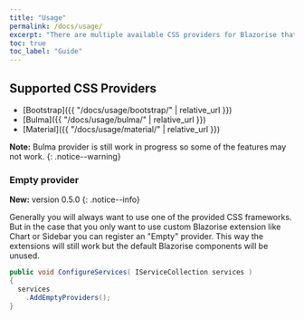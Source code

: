 ```yaml
---
title: "Usage"
permalink: /docs/usage/
excerpt: "There are multiple available CSS providers for Blazorise that each have it's own set of rules and resources needed to be applied."
toc: true
toc_label: "Guide"
---
```


## Supported CSS Providers

- [Bootstrap]({{ "/docs/usage/bootstrap/" | relative_url }})
- [Bulma]({{ "/docs/usage/bulma/" | relative_url }})
- [Material]({{ "/docs/usage/material/" | relative_url }})

**Note:** Bulma provider is still work in progress so some of the features may not work.
{: .notice--warning}

### Empty provider

**New:** version 0.5.0
{: .notice--info}

Generally you will always want to use one of the provided CSS frameworks. But in the case that you only want to use custom Blazorise extension like Chart or Sidebar you can register an "Empty" provider. This way the extensions will still work but the default Blazorise components will be unused.

```cs
public void ConfigureServices( IServiceCollection services )
{
  services
    .AddEmptyProviders();
}
```